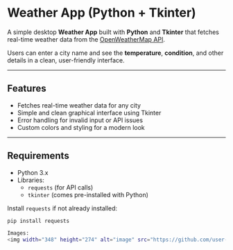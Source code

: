 # Weather App (Python + Tkinter)

A simple desktop **Weather App** built with **Python** and **Tkinter** that fetches real-time weather data from the [OpenWeatherMap API](https://openweathermap.org/api).  

Users can enter a city name and see the **temperature**, **condition**, and other details in a clean, user-friendly interface.

---

## Features
- Fetches real-time weather data for any city  
- Simple and clean graphical interface using Tkinter  
- Error handling for invalid input or API issues  
- Custom colors and styling for a modern look  

---

## Requirements
- Python 3.x  
- Libraries:
  - `requests` (for API calls)
  - `tkinter` (comes pre-installed with Python)

Install `requests` if not already installed:
```bash
pip install requests

Images: 
<img width="348" height="274" alt="image" src="https://github.com/user-attachments/assets/2caf4df5-1fea-446a-8e67-15cbb10fb730" />
